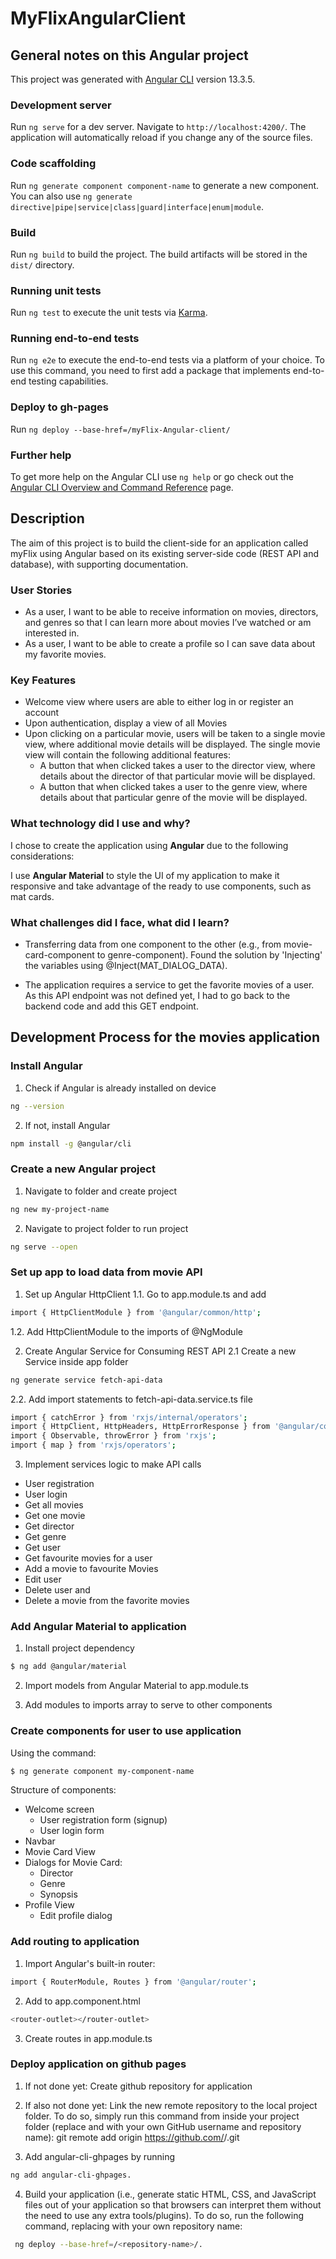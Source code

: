 # MyFlixAngularClient

## General notes on this Angular project
This project was generated with [Angular CLI](https://github.com/angular/angular-cli) version 13.3.5.

### Development server

Run `ng serve` for a dev server. Navigate to `http://localhost:4200/`. The application will automatically reload if you change any of the source files.

### Code scaffolding

Run `ng generate component component-name` to generate a new component. You can also use `ng generate directive|pipe|service|class|guard|interface|enum|module`.

### Build

Run `ng build` to build the project. The build artifacts will be stored in the `dist/` directory.

### Running unit tests

Run `ng test` to execute the unit tests via [Karma](https://karma-runner.github.io).

### Running end-to-end tests

Run `ng e2e` to execute the end-to-end tests via a platform of your choice. To use this command, you need to first add a package that implements end-to-end testing capabilities.

### Deploy to gh-pages
Run `ng deploy --base-href=/myFlix-Angular-client/`

### Further help

To get more help on the Angular CLI use `ng help` or go check out the [Angular CLI Overview and Command Reference](https://angular.io/cli) page.

## Description
The aim of this project is to  build the client-side for an application called myFlix using Angular based on its existing server-side code (REST API and database), with supporting documentation.

### User Stories
* As a user, I want to be able to receive information on movies, directors, and genres so that I can learn more about movies I’ve watched or am interested in.
* As a user, I want to be able to create a profile so I can save data about my favorite movies.

### Key Features
* Welcome view where users are able to either log in or register an account
* Upon authentication, display a view of all Movies
* Upon clicking on a particular movie, users will be taken to a single movie view, where
additional movie details will be displayed. The single movie view will contain the following additional features:
  * A button that when clicked takes a user to the ​director view,​ where details about the director of that particular movie will be displayed.
  * A button that when clicked takes a user to the ​genre view,​ where details about that particular genre of the movie will be displayed.


### What technology did I use and why?

I chose to create the application using **Angular** due to the following considerations:

I use **Angular Material** to style the UI of my application to make it responsive and take advantage of the ready to use components, such as mat cards.

### What challenges did I face, what did I learn?
* Transferring data from one component to the other (e.g., from movie-card-component to genre-component). Found the solution by 'Injecting' the variables using @Inject(MAT_DIALOG_DATA).

* The application requires a service to get the favorite movies of a user. As this API endpoint was not defined yet, I had to go back to the backend code and add this GET endpoint.

## Development Process for the movies application
### Install Angular
1. Check if Angular is already installed on device
```bash
ng --version
```

2. If not, install Angular
```bash
npm install -g @angular/cli
```

### Create a new Angular project
1. Navigate to folder and create project
```bash
ng new my-project-name
```

2. Navigate to project folder to run project
```bash
ng serve --open
```

### Set up app to load data from movie API
1. Set up Angular HttpClient
  1.1. Go to app.module.ts and add
  ```bash
  import { HttpClientModule } from '@angular/common/http';
  ```

  1.2. Add HttpClientModule to the imports of @NgModule

2. Create Angular Service for Consuming REST API 
  2.1 Create a new Service inside app folder
  ```bash
  ng generate service fetch-api-data
  ```

  2.2. Add import statements to fetch-api-data.service.ts file
  ```bash
  import { catchError } from 'rxjs/internal/operators';
  import { HttpClient, HttpHeaders, HttpErrorResponse } from '@angular/common/http';
  import { Observable, throwError } from 'rxjs';
  import { map } from 'rxjs/operators';
  ```

3. Implement services logic to make API calls
* User registration
* User login
* Get all movies
* Get one movie
* Get director
* Get genre
* Get user
* Get favourite movies for a user
* Add a movie to favourite Movies
* Edit user
* Delete user and
* Delete a movie from the favorite movies


### Add Angular Material to application
1. Install project dependency
```bash
$ ng add @angular/material
```

2. Import models from Angular Material to app.module.ts

3. Add modules to imports array to serve to other components

### Create components for user to use application
Using the command:
```bash
$ ng generate component my-component-name
```

Structure of components:
* Welcome screen
  * User registration form (signup)
  * User login form
* Navbar 
* Movie Card View
* Dialogs for Movie Card: 
  * Director
  * Genre
  * Synopsis
* Profile View
  * Edit profile dialog


### Add routing to application
1. Import Angular's built-in router:
```bash
import { RouterModule, Routes } from '@angular/router';
```

2. Add to app.component.html
```bash
<router-outlet></router-outlet> 
```

3. Create routes in app.module.ts

### Deploy application on github pages

1. If not done yet: Create github repository for application

2. If also not done yet: Link the new remote repository to the local project folder. To do so, simply run this command from inside your project folder (replace <GitHub-username> and <repository-name> with your own GitHub username and repository name): git remote add origin https://github.com/<GitHub-username>/<repository-name>.git

3. Add angular-cli-ghpages by running 
```bash
ng add angular-cli-ghpages.
```

4. Build your application (i.e., generate static HTML, CSS, and JavaScript files out of your application so that browsers can interpret them without the need to use any extra tools/plugins). To do so, run the following command, replacing <repository-name> with your own repository name:
```bash
 ng deploy --base-href=/<repository-name>/.
```





